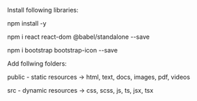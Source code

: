 Install following libraries:

npm install -y

npm i react react-dom @babel/standalone --save

npm i bootstrap bootstrap-icon  --save



Add follwing folders:

public - static resources  -> html, text, docs, images, pdf, videos

src - dynamic resources  -> css, scss, js, ts, jsx, tsx
